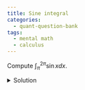 ```yaml
---
title: Sine integral 
categories:
  - quant-question-bank
tags:
  - mental math
  - calculus
---
```


Compute $\int_\pi^{2\pi} \sin x dx$.

<details>
  <summary>Solution</summary>
  

The antiderivative of $\sin$ is $-\cos$ and thus the answer is $-2$.
</details>